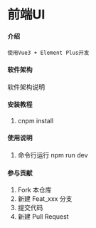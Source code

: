 # 前端UI

#### 介绍
    使用Vue3 + Element Plus开发

#### 软件架构
软件架构说明


#### 安装教程

1.  cnpm install


#### 使用说明

1.  命令行运行 npm run dev


#### 参与贡献

1.  Fork 本仓库
2.  新建 Feat_xxx 分支
3.  提交代码
4.  新建 Pull Request
